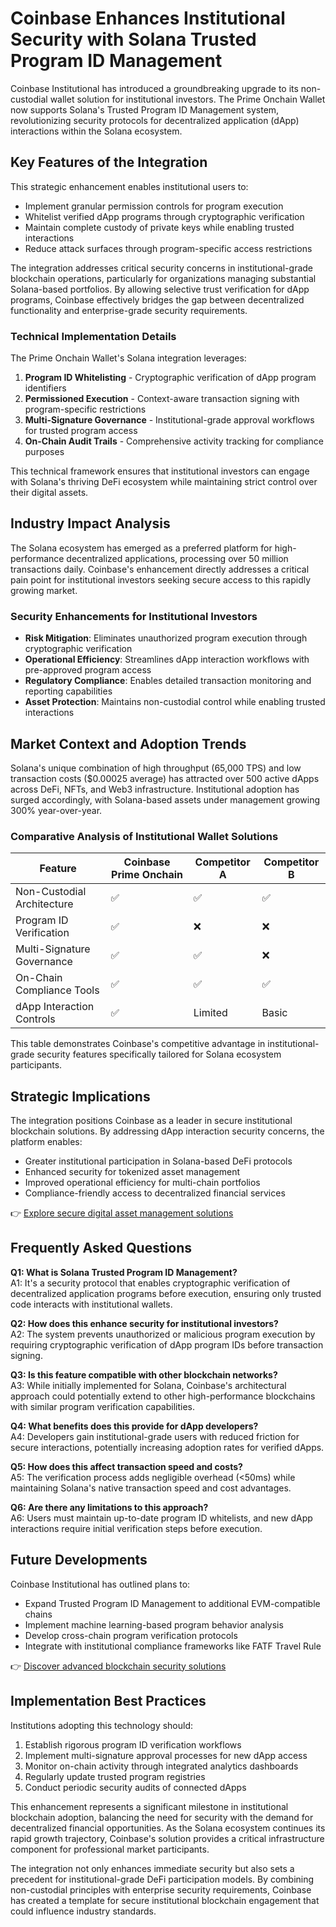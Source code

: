 # Coinbase Enhances Institutional Security with Solana Trusted Program ID Management

Coinbase Institutional has introduced a groundbreaking upgrade to its non-custodial wallet solution for institutional investors. The Prime Onchain Wallet now supports Solana's Trusted Program ID Management system, revolutionizing security protocols for decentralized application (dApp) interactions within the Solana ecosystem.

## Key Features of the Integration

This strategic enhancement enables institutional users to:
- Implement granular permission controls for program execution
- Whitelist verified dApp programs through cryptographic verification
- Maintain complete custody of private keys while enabling trusted interactions
- Reduce attack surfaces through program-specific access restrictions

The integration addresses critical security concerns in institutional-grade blockchain operations, particularly for organizations managing substantial Solana-based portfolios. By allowing selective trust verification for dApp programs, Coinbase effectively bridges the gap between decentralized functionality and enterprise-grade security requirements.

### Technical Implementation Details

The Prime Onchain Wallet's Solana integration leverages:
1. **Program ID Whitelisting** - Cryptographic verification of dApp program identifiers
2. **Permissioned Execution** - Context-aware transaction signing with program-specific restrictions
3. **Multi-Signature Governance** - Institutional-grade approval workflows for trusted program access
4. **On-Chain Audit Trails** - Comprehensive activity tracking for compliance purposes

This technical framework ensures that institutional investors can engage with Solana's thriving DeFi ecosystem while maintaining strict control over their digital assets.

## Industry Impact Analysis

The Solana ecosystem has emerged as a preferred platform for high-performance decentralized applications, processing over 50 million transactions daily. Coinbase's enhancement directly addresses a critical pain point for institutional investors seeking secure access to this rapidly growing market.

### Security Enhancements for Institutional Investors

- **Risk Mitigation**: Eliminates unauthorized program execution through cryptographic verification
- **Operational Efficiency**: Streamlines dApp interaction workflows with pre-approved program access
- **Regulatory Compliance**: Enables detailed transaction monitoring and reporting capabilities
- **Asset Protection**: Maintains non-custodial control while enabling trusted interactions

## Market Context and Adoption Trends

Solana's unique combination of high throughput (65,000 TPS) and low transaction costs ($0.00025 average) has attracted over 500 active dApps across DeFi, NFTs, and Web3 infrastructure. Institutional adoption has surged accordingly, with Solana-based assets under management growing 300% year-over-year.

### Comparative Analysis of Institutional Wallet Solutions

| Feature                        | Coinbase Prime Onchain | Competitor A           | Competitor B          |
|-------------------------------|------------------------|------------------------|-----------------------|
| Non-Custodial Architecture    | ✅                     | ✅                     | ✅                    |
| Program ID Verification       | ✅                     | ❌                     | ❌                    |
| Multi-Signature Governance    | ✅                     | ✅                     | ❌                    |
| On-Chain Compliance Tools     | ✅                     | ✅                     | ✅                    |
| dApp Interaction Controls     | ✅                     | Limited                | Basic                 |

This table demonstrates Coinbase's competitive advantage in institutional-grade security features specifically tailored for Solana ecosystem participants.

## Strategic Implications

The integration positions Coinbase as a leader in secure institutional blockchain solutions. By addressing dApp interaction security concerns, the platform enables:
- Greater institutional participation in Solana-based DeFi protocols
- Enhanced security for tokenized asset management
- Improved operational efficiency for multi-chain portfolios
- Compliance-friendly access to decentralized financial services

👉 [Explore secure digital asset management solutions](https://bit.ly/okx-bonus)

## Frequently Asked Questions

**Q1: What is Solana Trusted Program ID Management?**  
A1: It's a security protocol that enables cryptographic verification of decentralized application programs before execution, ensuring only trusted code interacts with institutional wallets.

**Q2: How does this enhance security for institutional investors?**  
A2: The system prevents unauthorized or malicious program execution by requiring cryptographic verification of dApp program IDs before transaction signing.

**Q3: Is this feature compatible with other blockchain networks?**  
A3: While initially implemented for Solana, Coinbase's architectural approach could potentially extend to other high-performance blockchains with similar program verification capabilities.

**Q4: What benefits does this provide for dApp developers?**  
A4: Developers gain institutional-grade users with reduced friction for secure interactions, potentially increasing adoption rates for verified dApps.

**Q5: How does this affect transaction speed and costs?**  
A5: The verification process adds negligible overhead (<50ms) while maintaining Solana's native transaction speed and cost advantages.

**Q6: Are there any limitations to this approach?**  
A6: Users must maintain up-to-date program ID whitelists, and new dApp interactions require initial verification steps before execution.

## Future Developments

Coinbase Institutional has outlined plans to:
- Expand Trusted Program ID Management to additional EVM-compatible chains
- Implement machine learning-based program behavior analysis
- Develop cross-chain program verification protocols
- Integrate with institutional compliance frameworks like FATF Travel Rule

👉 [Discover advanced blockchain security solutions](https://bit.ly/okx-bonus)

## Implementation Best Practices

Institutions adopting this technology should:
1. Establish rigorous program ID verification workflows
2. Implement multi-signature approval processes for new dApp access
3. Monitor on-chain activity through integrated analytics dashboards
4. Regularly update trusted program registries
5. Conduct periodic security audits of connected dApps

This enhancement represents a significant milestone in institutional blockchain adoption, balancing the need for security with the demand for decentralized financial opportunities. As the Solana ecosystem continues its rapid growth trajectory, Coinbase's solution provides a critical infrastructure component for professional market participants.

The integration not only enhances immediate security but also sets a precedent for institutional-grade DeFi participation models. By combining non-custodial principles with enterprise security requirements, Coinbase has created a template for secure institutional blockchain engagement that could influence industry standards.